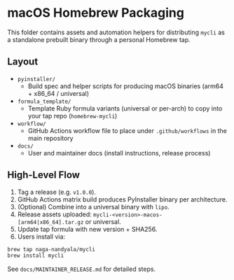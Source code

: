 ﻿# macOS Homebrew Packaging

This folder contains assets and automation helpers for distributing `mycli` as a standalone prebuilt binary through a personal Homebrew tap.

## Layout

* `pyinstaller/`
  * Build spec and helper scripts for producing macOS binaries (arm64 + x86_64 / universal)
* `formula_template/`
  * Template Ruby formula variants (universal or per-arch) to copy into your tap repo (`homebrew-mycli`)
* `workflow/`
  * GitHub Actions workflow file to place under `.github/workflows` in the main repository
* `docs/`
  * User and maintainer docs (install instructions, release process)

## High-Level Flow

1. Tag a release (e.g. `v1.0.0`).
2. GitHub Actions matrix build produces PyInstaller binary per architecture.
3. (Optional) Combine into a universal binary with `lipo`.
4. Release assets uploaded: `mycli-<version>-macos-[arm64|x86_64].tar.gz` or universal.
5. Update tap formula with new version + SHA256.
6. Users install via:

```bash
brew tap naga-nandyala/mycli
brew install mycli
```

See `docs/MAINTAINER_RELEASE.md` for detailed steps.
